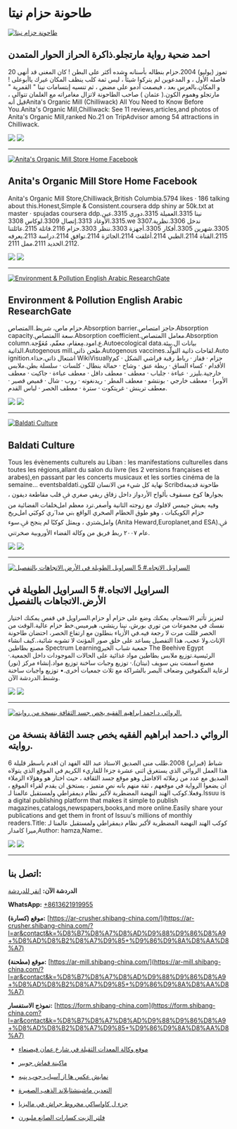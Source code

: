 # طاحونة حزام نيتا

<a href="https://swt.shibang-china.com/?l=ar&img&k=%D8%B7%D8%A7%D8%AD%D9%88%D9%86%D8%A9+%D8%AD%D8%B2%D8%A7%D9%85+%D9%86%D9%8A%D8%AA%D8%A7" target="_blank">![طاحونة حزام نيتا](http://static.shibang-china.com/all-800x300/1089.jpg)</a>

## احمد ضحية رواية مارتجلو.ذاكرة الحراز الحوار المتمدن
20 تموز (يوليو) 2004.حزام بنطاله بأسنانه وشده أكثر على البطن ! كان المغنى قد أنهى فاصله الأول ، و المدعوين لم يتركوا شيئاً ، ليس ثمة كلب ينظف المكان غيرك ياأبوعلى ! و المكان.بالعرس بعد ، فيصمت آدمو على مضض ، ثم تنسيه إبتسامات نينا &quot; القمرية &quot; مارتجلو وهموم الكون.( عثمان ) صاحب الطاحونة لاتزال مغامراته مع الغلمان تتوالى ، قيل أنهAnita&#39;s Organic Mill (Chilliwack) All You Need to Know Before You.Anita&#39;s Organic Mill,Chilliwack: See 11 reviews,articles,and photos of Anita&#39;s Organic Mill,ranked No.21 on TripAdvisor among 54 attractions in Chilliwack.


<a href="https://whatsapp.shibangsoft.com/WhatsApp.php" target="_blank" title="WhatsApp">![](http://static.shibang-china.com/icon/whatsapp.png)</a> <a href="https://swt.shibang-china.com/?l=ar&icon&k=%D8%B7%D8%A7%D8%AD%D9%88%D9%86%D8%A9+%D8%AD%D8%B2%D8%A7%D9%85+%D9%86%D9%8A%D8%AA%D8%A7" target="_blank">![](http://static.shibang-china.com/icon/chat-ar.png)</a>

---

<a href="https://swt.shibang-china.com/?l=ar&img&k=%D8%B7%D8%A7%D8%AD%D9%88%D9%86%D8%A9+%D8%AD%D8%B2%D8%A7%D9%85+%D9%86%D9%8A%D8%AA%D8%A7" target="_blank">![Anita&#39;s Organic Mill Store Home Facebook](http://static.shibang-china.com/all-800x300/1133.jpg)</a>

## Anita&#39;s Organic Mill Store Home Facebook
Anita&#39;s Organic Mill Store,Chilliwack,British Columbia.5794 likes · 186 talking about this.Honest,Simple &amp; Consistent.coursera ddp shiny ar 50k.txt at master · spujadas coursera ddp.نينا 3315.العميلة 3315.دوري 3315.عين 3315.الأوغاد 3313.إتصال 3309.لوكاس 3308.we 3307.ندخل 3306.نظرية 3305.شهرين 3305.أفكار 3305.أجهزة 3303.ننظر 3303.حزام 2116.قاتلة 2115.عائلتنا 2115.القناة 2114.الطبي 2114.أغلقت 2114.الجائزة 2114.توافق 2114.دراسة 2113.يعرفه 2112.الحديد 2111.ممل 2111.


<a href="https://whatsapp.shibangsoft.com/WhatsApp.php" target="_blank" title="WhatsApp">![](http://static.shibang-china.com/icon/whatsapp.png)</a> <a href="https://swt.shibang-china.com/?l=ar&icon&k=%D8%B7%D8%A7%D8%AD%D9%88%D9%86%D8%A9+%D8%AD%D8%B2%D8%A7%D9%85+%D9%86%D9%8A%D8%AA%D8%A7" target="_blank">![](http://static.shibang-china.com/icon/chat-ar.png)</a>

---

<a href="https://swt.shibang-china.com/?l=ar&img&k=%D8%B7%D8%A7%D8%AD%D9%88%D9%86%D8%A9+%D8%AD%D8%B2%D8%A7%D9%85+%D9%86%D9%8A%D8%AA%D8%A7" target="_blank">![Environment &amp; Pollution English Arabic ResearchGate](http://static.shibang-china.com/all-800x300/648.jpg)</a>

## Environment &amp; Pollution English Arabic ResearchGate
حزام ماص، شريط.االمتصاص.Absorption barrier.حاجز امتصاص.Absorption capacity.سعة االمتصاص.Absorption coefficient.معامل االمتصاص.Absorption column.ع.امود.مِعقام، معقّم، مُعَوِّجة.Autoecological data.بيانات ال.بيئة الذاتية.Autogenous mill.طحن ذاتي.Autogenous vaccines.لقاحات ذاتية التولّد.Auto ignition.اشتعال ذاتي.حذاء WikiVisuallyحزام · قفاز · رباط رقبة فراشي الشكل · كم الأقدام · كساء الساق · ربطة عنق · وشاح · حمالة بنطال · كلسات · سلسلة بطن.ملابس خارجية.بليزر · عباءة · جلباب · معطف · معطف دافل · معطف عباءة · جاكيت · معطف الأوبرا · معطف خارجي · بونتشو · معطف المطر · ريدنغوته · روب · شال · قميص قصير · معطف ترينش · غريتكوت · سترة · معطف الخصر &middot; لباس القدم.


<a href="https://whatsapp.shibangsoft.com/WhatsApp.php" target="_blank" title="WhatsApp">![](http://static.shibang-china.com/icon/whatsapp.png)</a> <a href="https://swt.shibang-china.com/?l=ar&icon&k=%D8%B7%D8%A7%D8%AD%D9%88%D9%86%D8%A9+%D8%AD%D8%B2%D8%A7%D9%85+%D9%86%D9%8A%D8%AA%D8%A7" target="_blank">![](http://static.shibang-china.com/icon/chat-ar.png)</a>

---

<a href="https://swt.shibang-china.com/?l=ar&img&k=%D8%B7%D8%A7%D8%AD%D9%88%D9%86%D8%A9+%D8%AD%D8%B2%D8%A7%D9%85+%D9%86%D9%8A%D8%AA%D8%A7" target="_blank">![Baldati Culture](http://static.shibang-china.com/all-800x300/1478.jpg)</a>

## Baldati Culture
Tous les évènements culturels au Liban : les manifestations culturelles dans toutes les régions,allant du salon du livre (les 2 versions françaises et arabes),en passant par les concerts musicaux et les sorties cinéma de la semaine… eventsbaldati.نهاية كل شيء من الانسان للكون Scribdﻃﺎﺣﻮﻧﺔ ﻗﺪﻳﻤﺔ ﺑﺠﻮارﻫﺎ ﻛﻮخ ﻣﺴﻘﻮف ﺑﺄﻟﻮاح اﻷردواز داﺧﻞ زﻗﺎق رﻳﻔﻲ ﺻﻐري ﰲ ﻗﻠﺐ ﻣﻘﺎﻃﻌﺔ دﻳﻔﻮن ، وﻓﻴﻪ ﻳﻌﻴﺶ ﺟﻴﻤﺲ ﻻﻓﻠﻮك ﻣﻊ زوﺟﺘﻪ اﻟﺜﺎﻧﻴﺔ وأﺻﻐﺮ.ﺗﺮد ﻣﻌﻈﻢ املﺨﻠﻔﺎت اﻟﻔﻀﺎﺋﻴﺔ ﻣﻦ ﺣﺰام اﻟﻜﻮﻳﻜﺒﺎت ، وﻫﻮ ﻃﻮق اﻟﺤﻄﺎم اﻟﺼﺨﺮي اﻟﻮاﻗﻊ ﺑني ﻣﺪا َري ﻛﻮﻛﺒَﻲ املﺮﻳﺦ واملﺸﱰي ، وﻳﻤﺜﻞ ﻛﻮﻛﺒًﺎ ﻟﻢ ﻳﻨﺠﺢ ﰲ.ﺳﻮء (Anita Heward,Europlanet,and ESA).ﰲ ﻋﺎم ٢٠٠٧ رﺑﻂ ﻓﺮﻳﻖ ﻣﻦ وﻛﺎﻟﺔ اﻟﻔﻀﺎء اﻷوروﺑﻴﺔ ﺻﺨﺮﺗني.


<a href="https://whatsapp.shibangsoft.com/WhatsApp.php" target="_blank" title="WhatsApp">![](http://static.shibang-china.com/icon/whatsapp.png)</a> <a href="https://swt.shibang-china.com/?l=ar&icon&k=%D8%B7%D8%A7%D8%AD%D9%88%D9%86%D8%A9+%D8%AD%D8%B2%D8%A7%D9%85+%D9%86%D9%8A%D8%AA%D8%A7" target="_blank">![](http://static.shibang-china.com/icon/chat-ar.png)</a>

---

<a href="https://swt.shibang-china.com/?l=ar&img&k=%D8%B7%D8%A7%D8%AD%D9%88%D9%86%D8%A9+%D8%AD%D8%B2%D8%A7%D9%85+%D9%86%D9%8A%D8%AA%D8%A7" target="_blank">![السراويل الاتجاه.# 5 السراويل الطويلة في الأرض.الاتجاهات بالتفصيل](http://static.shibang-china.com/all-800x300/1043.jpg)</a>

## السراويل الاتجاه.# 5 السراويل الطويلة في الأرض.الاتجاهات بالتفصيل
لتعزيز تأثير الانسجام، يمكنك وضع على حزام أو حزام.السراويل في قفص يمكنك اختيار نفسك في مجموعات من توري بورش، نينا ريتشي، هيرميس.خط حزام عالية.الوقت من الخصر قللت مرت لا رجعة فيه.في الأزياء بنطلون مع ارتفاع الخصر، احتضان طاحونة الإناث.ولا عجب، هذا التفصيل يساعد على خلق صور المؤنث لا تشوبه شائبة،.كيف انشاء مصنع بطاطين Spectrum Learningجمعية شباب الخير The Beehive Egypt الرئيسية.توزيع ملابس بطاطين مواد غذائية على الحالات الموجودات داخل الجمعية.· مصنع اسمنت بني سويف (نيتان).· توزيع وجبات ساخنة توزيع مواد.إنشاء مركز (نور) لرعاية المكفوفين وضعاف البصر بالشراكة مع ثلاث جمعيات أخرى.• توزيع واجبات ساخنة وشنط.الدردشة الآن.


<a href="https://whatsapp.shibangsoft.com/WhatsApp.php" target="_blank" title="WhatsApp">![](http://static.shibang-china.com/icon/whatsapp.png)</a> <a href="https://swt.shibang-china.com/?l=ar&icon&k=%D8%B7%D8%A7%D8%AD%D9%88%D9%86%D8%A9+%D8%AD%D8%B2%D8%A7%D9%85+%D9%86%D9%8A%D8%AA%D8%A7" target="_blank">![](http://static.shibang-china.com/icon/chat-ar.png)</a>

---

<a href="https://swt.shibang-china.com/?l=ar&img&k=%D8%B7%D8%A7%D8%AD%D9%88%D9%86%D8%A9+%D8%AD%D8%B2%D8%A7%D9%85+%D9%86%D9%8A%D8%AA%D8%A7" target="_blank">![الروائي د.احمد ابراهيم الفقيه يخص جسد الثقافة بنسخة من روايته.](http://static.shibang-china.com/all-800x300/707.jpg)</a>

## الروائي د.احمد ابراهيم الفقيه يخص جسد الثقافة بنسخة من روايته.
6 شباط (فبراير) 2008.طلب منى الصديق الاستاذ عبد الله الفهد ان اقدم باسطر قليلة هذا العمل الروائي الذي يستغرق اثنى عشرة جزءا للقاريء الكريم في الموقع الذي يتولاه الصديق مع عدد من زملائه الافاضل وهو موقع جسد الثقافة ، حيث اختار هو وهؤلاء الزملاء ان يضعوا الرواية في موقعهم ، ثقة منهم بانه نص متميز ، يستحق ان يقدم لقراء الموقع ، وفعلا.كوكب الهند النهضة المضطربة لأكبر نظام ديمقراطي ولمستقبل عالمنا لـ.Issuu is a digital publishing platform that makes it simple to publish magazines,catalogs,newspapers,books,and more online.Easily share your publications and get them in front of Issuu&#39;s millions of monthly readers.Title: كوكب الهند النهضة المضطربة لأكبر نظام ديمقراطي ولمستقبل عالمنا لـ ميرا كامدار,Author: hamza,Name:.


<a href="https://whatsapp.shibangsoft.com/WhatsApp.php" target="_blank" title="WhatsApp">![](http://static.shibang-china.com/icon/whatsapp.png)</a> <a href="https://swt.shibang-china.com/?l=ar&icon&k=%D8%B7%D8%A7%D8%AD%D9%88%D9%86%D8%A9+%D8%AD%D8%B2%D8%A7%D9%85+%D9%86%D9%8A%D8%AA%D8%A7" target="_blank">![](http://static.shibang-china.com/icon/chat-ar.png)</a>

---
## اتصل بنا:

**الدردشة الآن:** [انقر للدردشة](https://swt.shibang-china.com?l=ar&contact&k=%D8%B7%D8%A7%D8%AD%D9%88%D9%86%D8%A9+%D8%AD%D8%B2%D8%A7%D9%85+%D9%86%D9%8A%D8%AA%D8%A7)

**WhatsApp:**  [+8613621919955](https://whatsapp.shibangsoft.com/WhatsApp.php)

**موقع (كسارة):** [https://ar-crusher.shibang-china.com/](https://ar-crusher.shibang-china.com/?l=ar&contact&k=%D8%B7%D8%A7%D8%AD%D9%88%D9%86%D8%A9+%D8%AD%D8%B2%D8%A7%D9%85+%D9%86%D9%8A%D8%AA%D8%A7)

**موقع (مطحنة):** [https://ar-mill.shibang-china.com/](https://ar-mill.shibang-china.com/?l=ar&contact&k=%D8%B7%D8%A7%D8%AD%D9%88%D9%86%D8%A9+%D8%AD%D8%B2%D8%A7%D9%85+%D9%86%D9%8A%D8%AA%D8%A7)

**نموذج الاستفسار:** [https://form.shibang-china.com](https://form.shibang-china.com?l=ar&contact&k=%D8%B7%D8%A7%D8%AD%D9%88%D9%86%D8%A9+%D8%AD%D8%B2%D8%A7%D9%85+%D9%86%D9%8A%D8%AA%D8%A7)

* [موقع وكالة المعدات الثقيلة في شارع عمان فيصنعاء](../35/%D9%85%D9%88%D9%82%D8%B9%20%D9%88%D9%83%D8%A7%D9%84%D8%A9%20%D8%A7%D9%84%D9%85%D8%B9%D8%AF%D8%A7%D8%AA%20%D8%A7%D9%84%D8%AB%D9%82%D9%8A%D9%84%D8%A9%20%D9%81%D9%8A%20%D8%B4%D8%A7%D8%B1%D8%B9%20%D8%B9%D9%85%D8%A7%D9%86%20%D9%81%D9%8A%D8%B5%D9%86%D8%B9%D8%A7%D8%A1.md)

* [ماكينة قماش جوبير](../34/%D9%85%D8%A7%D9%83%D9%8A%D9%86%D8%A9%20%D9%82%D9%85%D8%A7%D8%B4%20%D8%AC%D9%88%D8%A8%D9%8A%D8%B1.md)

* [نمایش عکس ها از آسیاب چوب پنبه](../35/%D9%86%D9%85%D8%A7%DB%8C%D8%B4%20%D8%B9%DA%A9%D8%B3%20%D9%87%D8%A7%20%D8%A7%D8%B2%20%D8%A2%D8%B3%DB%8C%D8%A7%D8%A8%20%DA%86%D9%88%D8%A8%20%D9%BE%D9%86%D8%A8%D9%87.md)

* [التعدين ماشينشثايلاند الذهب الصغيرة](../34/%D8%A7%D9%84%D8%AA%D8%B9%D8%AF%D9%8A%D9%86%20%D9%85%D8%A7%D8%B4%D9%8A%D9%86%D8%B4%D8%AB%D8%A7%D9%8A%D9%84%D8%A7%D9%86%D8%AF%20%D8%A7%D9%84%D8%B0%D9%87%D8%A8%20%D8%A7%D9%84%D8%B5%D8%BA%D9%8A%D8%B1%D8%A9.md)

* [جزء ل كاواساكي مخروط جراش في ماليزيا](../31/%D8%AC%D8%B2%D8%A1%20%D9%84%20%D9%83%D8%A7%D9%88%D8%A7%D8%B3%D8%A7%D9%83%D9%8A%20%D9%85%D8%AE%D8%B1%D9%88%D8%B7%20%D8%AC%D8%B1%D8%A7%D8%B4%20%D9%81%D9%8A%20%D9%85%D8%A7%D9%84%D9%8A%D8%B2%D9%8A%D8%A7.md)

* [فلتر الزيت كسارات الصانع ملبورن](../32/%D9%81%D9%84%D8%AA%D8%B1%20%D8%A7%D9%84%D8%B2%D9%8A%D8%AA%20%D9%83%D8%B3%D8%A7%D8%B1%D8%A7%D8%AA%20%D8%A7%D9%84%D8%B5%D8%A7%D9%86%D8%B9%20%D9%85%D9%84%D8%A8%D9%88%D8%B1%D9%86.md)